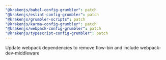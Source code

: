 ```yaml
---
"@krakenjs/babel-config-grumbler": patch
"@krakenjs/eslint-config-grumbler": patch
"@krakenjs/grumbler-scripts": patch
"@krakenjs/karma-config-grumbler": patch
"@krakenjs/webpack-config-grumbler": patch
"@krakenjs/typescript-config-grumbler": patch
---
```


Update webpack dependencies to remove flow-bin and include webpack-dev-middleware
